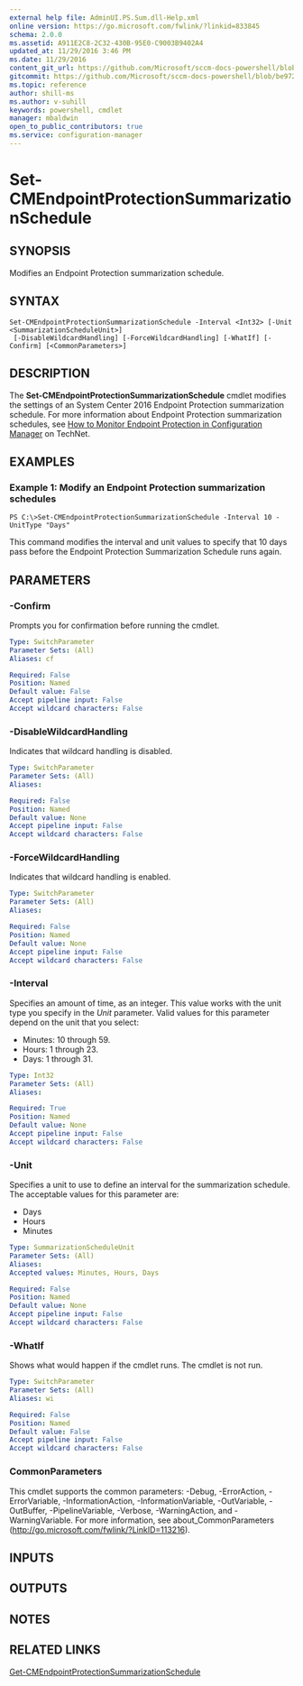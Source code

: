 ```yaml
---
external help file: AdminUI.PS.Sum.dll-Help.xml
online version: https://go.microsoft.com/fwlink/?linkid=833845
schema: 2.0.0
ms.assetid: A911E2C8-2C32-430B-95E0-C9003B9402A4
updated_at: 11/29/2016 3:46 PM
ms.date: 11/29/2016
content_git_url: https://github.com/Microsoft/sccm-docs-powershell/blob/master/sccm-cmdlets/ConfigurationManager/vlatest/Set-CMEndpointProtectionSummarizationSchedule.md
gitcommit: https://github.com/Microsoft/sccm-docs-powershell/blob/be9723fe908914c0e1ed2689b3ffaa3b56f1b53b/sccm-cmdlets/ConfigurationManager/vlatest/Set-CMEndpointProtectionSummarizationSchedule.md
ms.topic: reference
author: shill-ms
ms.author: v-suhill
keywords: powershell, cmdlet
manager: mbaldwin
open_to_public_contributors: true
ms.service: configuration-manager
---
```


# Set-CMEndpointProtectionSummarizationSchedule

## SYNOPSIS
Modifies an Endpoint Protection summarization schedule.

## SYNTAX

```
Set-CMEndpointProtectionSummarizationSchedule -Interval <Int32> [-Unit <SummarizationScheduleUnit>]
 [-DisableWildcardHandling] [-ForceWildcardHandling] [-WhatIf] [-Confirm] [<CommonParameters>]
```

## DESCRIPTION
The **Set-CMEndpointProtectionSummarizationSchedule** cmdlet modifies the settings of an System Center 2016 Endpoint Protection summarization schedule.
For more information about Endpoint Protection summarization schedules, see [How to Monitor Endpoint Protection in Configuration Manager](http://go.microsoft.com/fwlink/?LinkId=268428) on TechNet.

## EXAMPLES

### Example 1: Modify an Endpoint Protection summarization schedules
```
PS C:\>Set-CMEndpointProtectionSummarizationSchedule -Interval 10 -UnitType "Days"
```

This command modifies the interval and unit values to specify that 10 days pass before the Endpoint Protection Summarization Schedule runs again.

## PARAMETERS

### -Confirm
Prompts you for confirmation before running the cmdlet.

```yaml
Type: SwitchParameter
Parameter Sets: (All)
Aliases: cf

Required: False
Position: Named
Default value: False
Accept pipeline input: False
Accept wildcard characters: False
```

### -DisableWildcardHandling
Indicates that wildcard handling is disabled.

```yaml
Type: SwitchParameter
Parameter Sets: (All)
Aliases: 

Required: False
Position: Named
Default value: None
Accept pipeline input: False
Accept wildcard characters: False
```

### -ForceWildcardHandling
Indicates that wildcard handling is enabled.

```yaml
Type: SwitchParameter
Parameter Sets: (All)
Aliases: 

Required: False
Position: Named
Default value: None
Accept pipeline input: False
Accept wildcard characters: False
```

### -Interval
Specifies an amount of time, as an integer.
This value works with the unit type you specify in the *Unit* parameter.
Valid values for this parameter depend on the unit that you select: 

- Minutes: 10 through 59. 
- Hours: 1 through 23. 
- Days: 1 through 31.

```yaml
Type: Int32
Parameter Sets: (All)
Aliases: 

Required: True
Position: Named
Default value: None
Accept pipeline input: False
Accept wildcard characters: False
```

### -Unit
Specifies a unit to use to define an interval for the summarization schedule.
The acceptable values for this parameter are:

- Days
- Hours
- Minutes

```yaml
Type: SummarizationScheduleUnit
Parameter Sets: (All)
Aliases: 
Accepted values: Minutes, Hours, Days

Required: False
Position: Named
Default value: None
Accept pipeline input: False
Accept wildcard characters: False
```

### -WhatIf
Shows what would happen if the cmdlet runs.
The cmdlet is not run.

```yaml
Type: SwitchParameter
Parameter Sets: (All)
Aliases: wi

Required: False
Position: Named
Default value: False
Accept pipeline input: False
Accept wildcard characters: False
```

### CommonParameters
This cmdlet supports the common parameters: -Debug, -ErrorAction, -ErrorVariable, -InformationAction, -InformationVariable, -OutVariable, -OutBuffer, -PipelineVariable, -Verbose, -WarningAction, and -WarningVariable. For more information, see about_CommonParameters (http://go.microsoft.com/fwlink/?LinkID=113216).

## INPUTS

## OUTPUTS

## NOTES

## RELATED LINKS

[Get-CMEndpointProtectionSummarizationSchedule](xref:ConfigurationManager/vlatest/Get-CMEndpointProtectionSummarizationSchedule.md)


